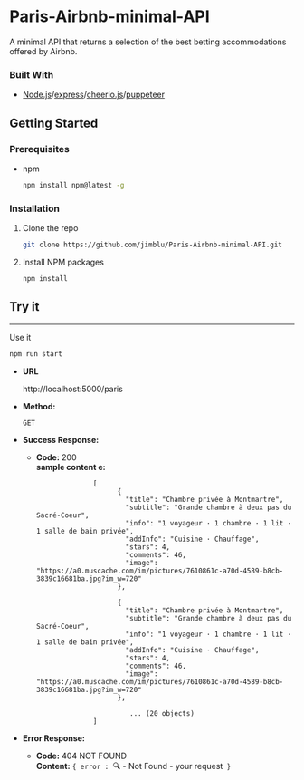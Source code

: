 # Paris-Airbnb-minimal-API
A minimal API that returns a selection of the best betting accommodations offered by Airbnb.

### Built With

* [Node.js](https://nodejs.org/en/)/[express](https://expressjs.com/fr/)/[cheerio.js](https://cheerio.js.org/)/[puppeteer](https://pptr.dev/)

<!-- GETTING STARTED -->
## Getting Started

### Prerequisites

* npm
  ```sh
  npm install npm@latest -g
  ```

### Installation

1. Clone the repo
   ```sh
   git clone https://github.com/jimblu/Paris-Airbnb-minimal-API.git
   ```
2. Install NPM packages
   ```sh
   npm install
   ```

## Try it
----
  
  Use it
   ```sh
   npm run start
   ```

* **URL**

  http://localhost:5000/paris

* **Method:**

  `GET`
  
* **Success Response:**

  * **Code:** 200 <br />
    **sample content e:** 
    
                             
                      [
                            {
                              "title": "Chambre privée à Montmartre",
                              "subtitle": "Grande chambre à deux pas du Sacré-Coeur",
                              "info": "1 voyageur · 1 chambre · 1 lit · 1 salle de bain privée",
                              "addInfo": "Cuisine · Chauffage",
                              "stars": 4,
                              "comments": 46,
                              "image": "https://a0.muscache.com/im/pictures/7610861c-a70d-4589-b8cb-3839c16681ba.jpg?im_w=720"
                            },
                      
                            {
                              "title": "Chambre privée à Montmartre",
                              "subtitle": "Grande chambre à deux pas du Sacré-Coeur",
                              "info": "1 voyageur · 1 chambre · 1 lit · 1 salle de bain privée",
                              "addInfo": "Cuisine · Chauffage",
                              "stars": 4,
                              "comments": 46,
                              "image": "https://a0.muscache.com/im/pictures/7610861c-a70d-4589-b8cb-3839c16681ba.jpg?im_w=720"
                            },
    
                               ... (20 objects)
                      ] 
                   
* **Error Response:**

  * **Code:** 404 NOT FOUND <br />
    **Content:** `{ error : `🔍 - Not Found - your request` }`
